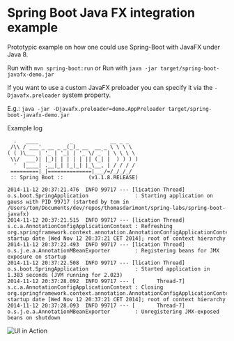Spring Boot Java FX integration example
======================================

Prototypic example on how one could use Spring-Boot with JavaFX under Java 8. 

Run with ```mvn spring-boot:run``` 
or
Run with ```java -jar target/spring-boot-javafx-demo.jar```

If you want to use a custom JavaFX preloader you can specify it via the `-Djavafx.preloader` system property.

E.g.:
``java -jar -Djavafx.preloader=demo.AppPreloader target/spring-boot-javafx-demo.jar``

Example log

```
  .   ____          _            __ _ _
 /\\ / ___'_ __ _ _(_)_ __  __ _ \ \ \ \
( ( )\___ | '_ | '_| | '_ \/ _` | \ \ \ \
 \\/  ___)| |_)| | | | | || (_| |  ) ) ) )
  '  |____| .__|_| |_|_| |_\__, | / / / /
 =========|_|==============|___/=/_/_/_/
 :: Spring Boot ::        (v1.1.8.RELEASE)

2014-11-12 20:37:21.476  INFO 99717 --- [lication Thread] o.s.boot.SpringApplication               : Starting application on gauss with PID 99717 (started by tom in /Users/tom/Documents/dev/repos/thomasdarimont/spring-labs/spring-boot-javafx)
2014-11-12 20:37:21.515  INFO 99717 --- [lication Thread] s.c.a.AnnotationConfigApplicationContext : Refreshing org.springframework.context.annotation.AnnotationConfigApplicationContext@7e07bc8e: startup date [Wed Nov 12 20:37:21 CET 2014]; root of context hierarchy
2014-11-12 20:37:22.493  INFO 99717 --- [lication Thread] o.s.j.e.a.AnnotationMBeanExporter        : Registering beans for JMX exposure on startup
2014-11-12 20:37:22.508  INFO 99717 --- [lication Thread] o.s.boot.SpringApplication               : Started application in 1.383 seconds (JVM running for 2.023)
2014-11-12 20:37:28.092  INFO 99717 --- [       Thread-7] s.c.a.AnnotationConfigApplicationContext : Closing org.springframework.context.annotation.AnnotationConfigApplicationContext@7e07bc8e: startup date [Wed Nov 12 20:37:21 CET 2014]; root of context hierarchy
2014-11-12 20:37:28.093  INFO 99717 --- [       Thread-7] o.s.j.e.a.AnnotationMBeanExporter        : Unregistering JMX-exposed beans on shutdown
```
![UI in Action](example-1.png "UI in Action")
